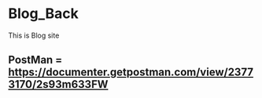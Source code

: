 # Blog_Back
This is Blog site
## PostMan = https://documenter.getpostman.com/view/23773170/2s93m633FW
